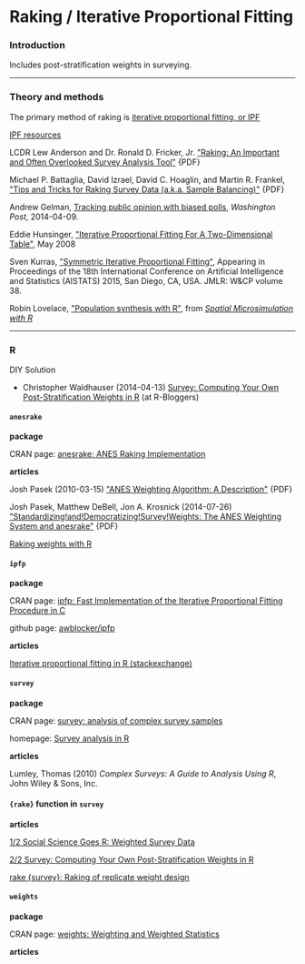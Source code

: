 # Raking / Iterative Proportional Fitting

### Introduction

Includes post-stratification weights in surveying.

---
### Theory and methods

The primary method of raking is [iterative proportional fitting, or IPF](https://en.wikipedia.org/wiki/Iterative_proportional_fitting)

[IPF resources](http://www.demog.berkeley.edu/~eddieh/datafitting.html)

LCDR Lew Anderson and Dr. Ronald D. Fricker, Jr. ["Raking: An Important and Often Overlooked Survey Analysis Tool"](http://faculty.nps.edu/rdfricke/docs/RakingArticleV2.2.pdf) {PDF}

Michael P. Battaglia, David Izrael, David C. Hoaglin, and Martin R. Frankel, ["Tips and Tricks for Raking Survey Data (a.k.a. Sample Balancing)"](http://www.amstat.org/sections/srms/Proceedings/y2004/files/Jsm2004-000074.pdf) {PDF}

Andrew Gelman, [Tracking public opinion with biased polls](https://www.washingtonpost.com/news/monkey-cage/wp/2014/04/09/tracking-public-opinion-with-biased-polls/), _Washington Post_, 2014-04-09.

Eddie Hunsinger, ["Iterative Proportional Fitting For A
Two-Dimensional Table"](http://www.demog.berkeley.edu/~eddieh/IPFDescription/AKDOLWDIPFTWOD.pdf), May 2008

Sven Kurras, ["Symmetric Iterative Proportional Fitting"](http://www.jmlr.org/proceedings/papers/v38/kurras15.pdf), Appearing in Proceedings of the 18th International Conference on Artificial Intelligence and Statistics (AISTATS) 2015, San Diego, CA, USA. JMLR: W&CP volume 38.

Robin Lovelace, ["Population synthesis with R"](http://robinlovelace.net/spatial-microsim-book/smsim-in-R.html), from [_Spatial Microsimulation with R_](http://robinlovelace.net/spatial-microsim-book/)

---
### R

DIY Solution

* Christopher Waldhauser (2014-04-13) [Survey: Computing Your Own Post-Stratification Weights in R](https://www.r-bloggers.com/survey-computing-your-own-post-stratification-weights-in-r/) (at R-Bloggers)

#### `anesrake`

**package**

CRAN page: [anesrake: ANES Raking Implementation](https://cran.r-project.org/web/packages/anesrake/index.html)

**articles**

Josh Pasek (2010-03-15) ["ANES Weighting Algorithm: A Description"](https://web.stanford.edu/group/iriss/cgi-bin/anesrake/resources/RakingDescription.pdf) {PDF}

Josh Pasek, Matthew DeBell, Jon A. Krosnick (2014-07-26) ["Standardizing!and!Democratizing!Survey!Weights: The ANES Weighting System and anesrake"](http://surveyinsights.org/wp-content/uploads/2014/07/Full-anesrake-paper.pdf) {PDF}

[Raking weights with R](http://sdaza.com/survey/2012/08/25/raking/)

#### `ipfp`

**package**

CRAN page: [ipfp: Fast Implementation of the Iterative Proportional Fitting Procedure in C](https://cran.r-project.org/web/packages/ipfp/)

github page: [awblocker/ipfp](https://github.com/awblocker/ipfp)

**articles**

[Iterative proportional fitting in R (stackexchange)](http://stats.stackexchange.com/questions/59115/iterative-proportional-fitting-in-r)

#### `survey`

**package**

CRAN page: [survey: analysis of complex survey samples](https://cran.r-project.org/web/packages/survey/index.html)

homepage: [Survey analysis in R](http://r-survey.r-forge.r-project.org/survey/)

**articles**

Lumley, Thomas (2010) _Complex Surveys: A Guide to Analysis Using R_, John Wiley & Sons, Inc.

#### `{rake}` function in `survey`

**articles**

[1/2 Social Science Goes R: Weighted Survey Data](http://tophcito.blogspot.ca/2014/04/social-science-goes-r-weighted-survey.html)

[2/2 Survey: Computing Your Own Post-Stratification Weights in R](http://tophcito.blogspot.ca/2014/04/survey-computing-your-own-post.html)

[rake {survey}: Raking of replicate weight design](http://faculty.washington.edu/tlumley/old-survey/html/rake.html)


#### `weights`

**package**

CRAN page: [weights: Weighting and Weighted Statistics](https://cran.r-project.org/web/packages/weights/index.html)


**articles**


